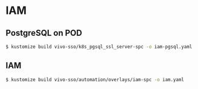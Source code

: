 # IAM

## PostgreSQL on POD

```bash
$ kustomize build vivo-sso/k8s_pgsql_ssl_server-spc -o iam-pgsql.yaml
```

## IAM

```bash
$ kustomize build vivo-sso/automation/overlays/iam-spc -o iam.yaml
```

